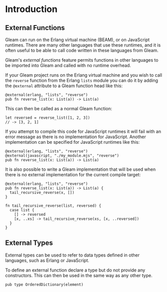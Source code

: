 # Introduction

## External Functions

Gleam can run on the Erlang virtual machine (BEAM), or on JavaScript runtimes. There are many other languages that use these runtimes, and it is often useful to be able to call code written in these languages from Gleam.

Gleam's _external functions_ feature permits functions in other languages to be imported into Gleam and called with no runtime overhead.

If your Gleam project runs on the Erlang virtual machine and you wish to call the `reverse` function from the Erlang `lists` module you can do it by adding the `@external` attribute to a Gleam function head like this:

```gleam
@external(erlang, "lists", "reverse")
pub fn reverse_list(x: List(a)) -> List(a)
```

This can then be called as a normal Gleam function:

```gleam
let reversed = reverse_list([1, 2, 3])
// -> [3, 2, 1]
```

If you attempt to compile this code for JavaScript runtimes it will fail with an error message as there is no implementation for JavaScript. Another implementation can be specified for JavaScript runtimes like this:

```gleam
@external(erlang, "lists", "reverse")
@external(javascript, "./my_module.mjs", "reverse")
pub fn reverse_list(x: List(a)) -> List(a)
```

It is also possible to write a Gleam implementation that will be used when there is no external implementation for the current compile target:

```gleam
@external(erlang, "lists", "reverse")
pub fn reverse_list(x: List(a)) -> List(a) {
  tail_recursive_reverse(x, [])
}

fn tail_recursive_reverse(list, reversed) {
  case list {
    [] -> reversed
    [x, ..xs] -> tail_recursive_reverse(xs, [x, ..reversed])
  }
}
```

## External Types

External types can be used to refer to data types defined in other languages, such as Erlang or JavaScript.

To define an external function declare a type but do not provide any constructors. This can then be used in the same way as any other type.

```gleam
pub type OrderedDictionary(element)
```
